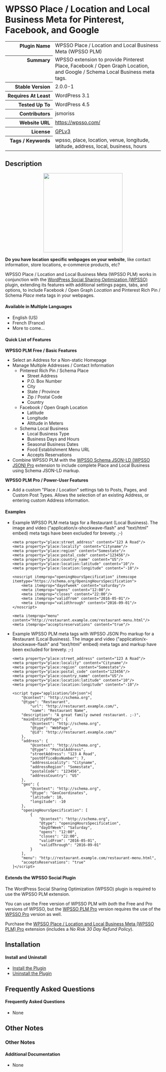 <h1>WPSSO Place / Location and Local Business Meta for Pinterest, Facebook, and Google</h1>

<table>
<tr><th align="right" valign="top" nowrap>Plugin Name</th><td>WPSSO Place / Location and Local Business Meta (WPSSO PLM)</td></tr>
<tr><th align="right" valign="top" nowrap>Summary</th><td>WPSSO extension to provide Pinterest Place, Facebook / Open Graph Location, and Google / Schema Local Business meta tags.</td></tr>
<tr><th align="right" valign="top" nowrap>Stable Version</th><td>2.0.0-1</td></tr>
<tr><th align="right" valign="top" nowrap>Requires At Least</th><td>WordPress 3.1</td></tr>
<tr><th align="right" valign="top" nowrap>Tested Up To</th><td>WordPress 4.5</td></tr>
<tr><th align="right" valign="top" nowrap>Contributors</th><td>jsmoriss</td></tr>
<tr><th align="right" valign="top" nowrap>Website URL</th><td><a href="https://wpsso.com/">https://wpsso.com/</a></td></tr>
<tr><th align="right" valign="top" nowrap>License</th><td><a href="http://www.gnu.org/licenses/gpl.txt">GPLv3</a></td></tr>
<tr><th align="right" valign="top" nowrap>Tags / Keywords</th><td>wpsso, place, location, venue, longitude, latitude, address, local, business, hours</td></tr>
</table>

<h2>Description</h2>

<p align="center"><img src="https://surniaulula.github.io/wpsso-plm/assets/icon-256x256.png" width="256" height="256" /></p><p><strong>Do you have location specific webpages on your website</strong>, like contact information, store locations, e-commerce products, etc?</p>

<p>WPSSO Place / Location and Local Business Meta (WPSSO PLM) works in conjunction with the <a href="https://wordpress.org/plugins/wpsso/">WordPress Social Sharing Optimization (WPSSO)</a> plugin, extending its features with additional settings pages, tabs, and options, to include Facebook / Open Graph <em>Location</em> and Pinterest Rich Pin / Schema <em>Place</em> meta tags in your webpages.</p>

<h4>Available in Multiple Languages</h4>

<ul>
<li>English (US)</li>
<li>French (France)</li>
<li>More to come...</li>
</ul>

<h4>Quick List of Features</h4>

<p><strong>WPSSO PLM Free / Basic Features</strong></p>

<ul>
<li>Select an Address for a Non-static Homepage</li>
<li>Manage Multiple Addresses / Contact Information

<ul>
<li>Pinterest Rich Pin / Schema Place

<ul>
<li>Street Address</li>
<li>P.O. Box Number</li>
<li>City</li>
<li>State / Province</li>
<li>Zip / Postal Code</li>
<li>Country</li>
</ul></li>
<li>Facebook / Open Graph Location

<ul>
<li>Latitude</li>
<li>Longitude</li>
<li>Altitude in Meters</li>
</ul></li>
<li>Schema Local Business

<ul>
<li>Local Business Type</li>
<li>Business Days and Hours</li>
<li>Seasonal Business Dates</li>
<li>Food Establishment Menu URL</li>
<li>Accepts Reservations</li>
</ul></li>
</ul></li>
<li>Combine WPSSO PLM with the <a href="http://wpsso.com/extend/plugins/wpsso-json/">WPSSO Schema JSON-LD (WPSSO JSON) Pro</a> extension to include complete Place and Local Business using Schema JSON-LD markup.</li>
</ul>

<p><strong>WPSSO PLM Pro / Power-User Features</strong></p>

<ul>
<li>Add a custom "Place / Location" settings tab to Posts, Pages, and Custom Post Types. Allows the selection of an existing Address, or entering custom Address information.</li>
</ul>

<h4>Examples</h4>

<ul>
<li><p>Example WPSSO PLM meta tags for a Restaurant (Local Business). The image and video ("application/x-shockwave-flash" and "text/html" embed) meta tags have been excluded for brevety. ;-)</p>

<p><head itemscope itemtype="http://schema.org/Restaurant">
    <meta property="og:type" content="place"/>
    <meta property="og:latitude" content="10"/>
    <meta property="og:longitude" content="-10"/></p>

<pre><code>&lt;meta property="place:street_address" content="123 A Road"/&gt;
&lt;meta property="place:locality" content="Cityname"/&gt;
&lt;meta property="place:region" content="Somestate"/&gt;
&lt;meta property="place:postal_code" content="123456"/&gt;
&lt;meta property="place:country_name" content="US"/&gt;
&lt;meta property="place:location:latitude" content="10"/&gt;
&lt;meta property="place:location:longitude" content="-10"/&gt;

&lt;noscript itemprop="openingHoursSpecification" itemscope itemtype="https://schema.org/OpeningHoursSpecification"&gt;
    &lt;meta itemprop="dayofweek" content="saturday"/&gt;
    &lt;meta itemprop="opens" content="12:00"/&gt;
    &lt;meta itemprop="closes" content="22:00"/&gt;
    &lt;meta itemprop="validfrom" content="2016-05-01"/&gt;
    &lt;meta itemprop="validthrough" content="2016-09-01"/&gt;
&lt;/noscript&gt;

&lt;meta itemprop="menu" content="http://restaurant.example.com/restaurant-menu.html"/&gt;
&lt;meta itemprop="acceptsreservations" content="true"/&gt;
</code></pre>

<p></head></p></li>
<li><p>Example WPSSO PLM meta tags with WPSSO JSON Pro markup for a Restaurant (Local Business). The image and video ("application/x-shockwave-flash" and "text/html" embed) meta tags and markup have been excluded for brevety. ;-)</p>

<p><head>
    <meta property="og:type" content="place"/>
    <meta property="og:latitude" content="10"/>
    <meta property="og:longitude" content="-10"/></p>

<pre><code>&lt;meta property="place:street_address" content="123 A Road"/&gt;
&lt;meta property="place:locality" content="Cityname"/&gt;
&lt;meta property="place:region" content="Somestate"/&gt;
&lt;meta property="place:postal_code" content="123456"/&gt;
&lt;meta property="place:country_name" content="US"/&gt;
&lt;meta property="place:location:latitude" content="10"/&gt;
&lt;meta property="place:location:longitude" content="-10"/&gt;

&lt;script type="application/ld+json"&gt;{
    "@context": "http://schema.org",
    "@type": "Restaurant",
        "url": "http://restaurant.example.com/",
        "name": "Restaurant Name",
    "description": "A great family owned restaurant. ;-)",
    "mainEntityOfPage": {
        "@context": "http://schema.org",
        "@type": "WebPage",
        "@id": "http://restaurant.example.com/"
    },
    "address": {
        "@context": "http://schema.org",
        "@type": "PostalAddress",
        "streetAddress": "123 A Road",
        "postOfficeBoxNumber": 7,
        "addressLocality": "Cityname",
        "addressRegion": "Somestate",
        "postalCode": "123456",
        "addressCountry": "US"
    },
    "geo": {
        "@context": "http://schema.org",
        "@type": "GeoCoordinates",
        "latitude": 10,
        "longitude": -10
    },
    "openingHoursSpecification": [
        {
            "@context": "http://schema.org",
            "@type": "openingHoursSpecification",
            "dayOfWeek": "Saturday",
            "opens": "12:00",
            "closes": "22:00",
            "validFrom": "2016-05-01",
            "validThrough": "2016-09-01"
        }
    ],
    "menu": "http://restaurant.example.com/restaurant-menu.html",
    "acceptsReservations": "true"
}&lt;/script&gt;
</code></pre>

<p></head></p></li>
</ul>

<h4>Extends the WPSSO Social Plugin</h4>

<p>The WordPress Social Sharing Optimization (WPSSO) plugin is required to use the WPSSO PLM extension.</p>

<p>You can use the Free version of WPSSO PLM with <em>both</em> the Free and Pro versions of WPSSO, but the <a href="http://wpsso.com/extend/plugins/wpsso-plm/">WPSSO PLM Pro</a> version requires the use of the <a href="http://wpsso.com/extend/plugins/wpsso/">WPSSO Pro</a> version as well.</p>

<p>Purchase the <a href="http://wpsso.com/extend/plugins/wpsso-plm/">WPSSO Place / Location and Local Business Meta (WPSSO PLM) Pro</a> extension (includes a <em>No Risk 30 Day Refund Policy</em>).</p>


<h2>Installation</h2>

<h4>Install and Uninstall</h4>

<ul>
<li><a href="http://wpsso.com/codex/plugins/wpsso-plm/installation/install-the-plugin/">Install the Plugin</a></li>
<li><a href="http://wpsso.com/codex/plugins/wpsso-plm/installation/uninstall-the-plugin/">Uninstall the Plugin</a></li>
</ul>


<h2>Frequently Asked Questions</h2>

<h4>Frequently Asked Questions</h4>

<ul>
<li>None</li>
</ul>


<h2>Other Notes</h2>

<h3>Other Notes</h3>
<h4>Additional Documentation</h4>

<ul>
<li>None</li>
</ul>

